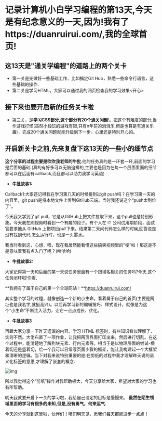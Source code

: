 # 记录计算机小白学习编程的第13天,今天是有纪念意义的一天,因为!我有了https://duanruirui.com/,我的全球首页!

## 这13天是"通关学编程"的道路上的两个关卡

- 第一关是先做好一些基础工作，比如搞定Git Hub，熟悉一些命令行语言，这些基础的操作.
- 第二关是学习HTML。大家可以通过我的网页检查我的学习效果<开心>

## 接下来也要开启新的任务关卡啦

- 第三关，是**学习CSS部分,这个部分有20个通关问题**!。把这个有难度的部分,当作游戏打怪(虽然小段玩的游戏有限,只有n年前的消消乐,但是也算是有通关乐趣)，完成20个通关问题就能升级到下一步，心里还是特别开心的。

## 开启新关卡之前,先来复盘下这13天的一些小的细节点

**这个分享的过程主要是吹吹我老师的牛批**.他的任务真的是一环套一环,前面的学习是后面的基础.(真的有好多可以无脑追捧的,主要也是因为在每一个层面里面的细节都可以在后面有callback,而且都可以助力我学习英语)

- **牛批故事1:**

Callback1:大家还记得我在学习第几天的时候提到过git push吗？在学习第一天的内容里，git push是将本地文件上传到GitHub云端。当时我还说这个“push太到位了”。

今天我又学到了git pull，它是从GitHub上把文件拉取下来，这个pull也是特别形象。今天我在刷视频时看到一个有趣的段子。有个人在 IT 公司试用期阶段，面试官要求他从 GitHub 上把项目pull下来。结果第二天问代码怎么样的时候,回答说是没有找到代码,怎么运行时，也是一头雾水。

我当时看到这，心想，嘿，现在我居然能看懂这些搞笑视频里的“梗”啦！那这是不是意味着我有点入门了呢？(哈哈哈)

- **牛批故事2:**

大家记得第一天和后面的某一天说任务里面有一个跟域名相关的任务吗?今天,这个任务闭环啦!你看,

**我拥有了属于自己的第一个全球网站！**https://duanruirui.com/

其实整个学习的过程，就像创造一个新的小生命。看着属于自己的首页(主要是网址也是我名字,就挺高兴)。以后再学习新的编辑技巧、样式设计，就像是为这个“小生命”不断注入活力，让它一点点成长、优化。

- **牛批故事3**

再跟大家分享一下昨天遗漏的内容。学习 HTML 标签时，有些知识看似理解了，实则不然。大佬布置了一项作业，让我把网页界面打印出来，然后进行切割。在这个过程中，能清楚地了解到块元素、行内元素等。相当于是以物理层面的尝试-横着切还是竖着切，给一个我可以日常写页面步骤的框架，能让我构建起一个大框架和清晰的逻辑。当下对我来说特别重要的是:在剪纸的过程中我才理解昨天说的语义化标签的意思,才理解了嵌套的概念.

![img](https://get-notes.umiwi.com/get_notes_img%2F202501232213%2Fgetnotes_img_19e493a680011638.jpeg?Expires=1740233894&OSSAccessKeyId=LTAI5t6kUibt8AreBbAbqYr3&Signature=XabKDZXksP0qn8VcvE9DOEks2B8%3D&x-oss-process=image%2Fresize%2Cw_720)

所以我觉得这个“剪纸”操作对我帮助极大，今天分享给大家，希望对大家的学习也有所帮助。

   明天我就要开启下一关的学习啦，我给自己设定的目标是慢慢来。 **虽然在陌生领域里面的学习有很多的未知,但是,没有勇气，何来运气.**

   今天的分享就到这里啦，伙伴们！咱们明天见，愿我们每天都能进步一点点！